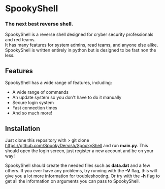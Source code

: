 # SpookyShell
### The next best reverse shell.

SpookyShell is a reverse shell designed for cryber security professionals and red teams.  
It has many features for system admins, read teams, and anyone else alike.  
SpookyShell is written entirely in python but is designed to be fast non the less.

## Features
SpookyShell has a wide range of features, including:
  * A wide range of commands
  * An update system so you don't have to do it manually
  * Secure login system
  * Fast connection times
  * And so much more!
 
 ## Installation
 Just clone this repository with > git clone https://github.com/SpookyDervish/SpookyShell and run **main.py**.
 This should open the login screen, just register a new account and be on your way!
 
 SpookyShell should create the needed files such as **data.dat** and a few others.
 If you ever have any problems, try running with the **-V** flag, this will give you a lot more information
 for troubleshooting. Or try with the **-h** flag to get all the information on arguments you can pass to SpookyShell.
